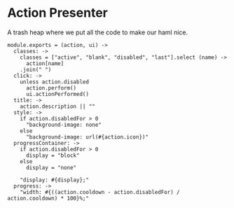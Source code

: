 Action Presenter
================

A trash heap where we put all the code to make our haml nice.

    module.exports = (action, ui) ->
      classes: ->
        classes = ["active", "blank", "disabled", "last"].select (name) ->
          action[name]
        .join(" ")
      click: ->
        unless action.disabled
          action.perform()
          ui.actionPerformed()
      title: ->
        action.description || ""
      style: ->
        if action.disabledFor > 0
          "background-image: none"
        else
          "background-image: url(#{action.icon})"
      progressContainer: ->
        if action.disabledFor > 0
          display = "block"
        else
          display = "none"

        "display: #{display};"
      progress: ->
        "width: #{((action.cooldown - action.disabledFor) / action.cooldown) * 100}%;"
